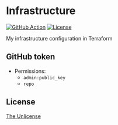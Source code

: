 # Infrastructure

[![GitHub Action](https://img.shields.io/github/actions/workflow/status/raviqqe/infrastructure/test.yaml?branch=main&style=flat-square)](https://github.com/raviqqe/infrastructure/actions)
[![License](https://img.shields.io/github/license/raviqqe/infrastructure.svg?style=flat-square)](UNLICENSE)

My infrastructure configuration in Terraform

## GitHub token

- Permissions:
  - `admin:public_key`
  - `repo`

## License

[The Unlicense](UNLICENSE)
